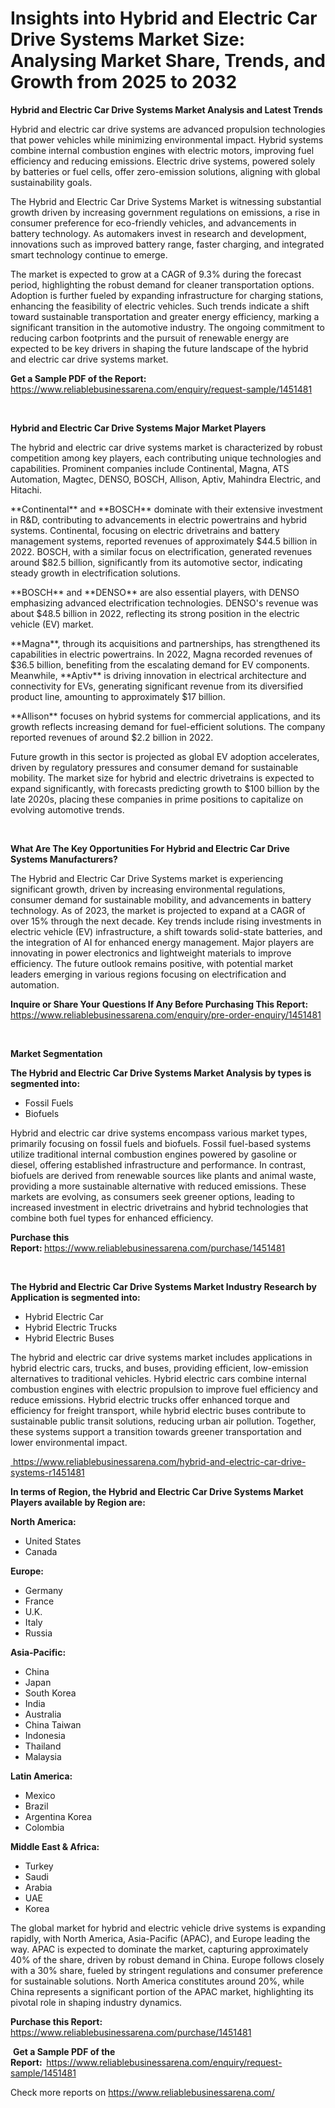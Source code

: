 <p><h1>Insights into Hybrid and Electric Car Drive Systems Market Size: Analysing Market Share, Trends, and Growth from 2025 to 2032</h1></p><p><strong>Hybrid and Electric Car Drive Systems Market Analysis and Latest Trends</strong></p>
<p><p>Hybrid and electric car drive systems are advanced propulsion technologies that power vehicles while minimizing environmental impact. Hybrid systems combine internal combustion engines with electric motors, improving fuel efficiency and reducing emissions. Electric drive systems, powered solely by batteries or fuel cells, offer zero-emission solutions, aligning with global sustainability goals. </p><p>The Hybrid and Electric Car Drive Systems Market is witnessing substantial growth driven by increasing government regulations on emissions, a rise in consumer preference for eco-friendly vehicles, and advancements in battery technology. As automakers invest in research and development, innovations such as improved battery range, faster charging, and integrated smart technology continue to emerge. </p><p>The market is expected to grow at a CAGR of 9.3% during the forecast period, highlighting the robust demand for cleaner transportation options. Adoption is further fueled by expanding infrastructure for charging stations, enhancing the feasibility of electric vehicles. Such trends indicate a shift toward sustainable transportation and greater energy efficiency, marking a significant transition in the automotive industry. The ongoing commitment to reducing carbon footprints and the pursuit of renewable energy are expected to be key drivers in shaping the future landscape of the hybrid and electric car drive systems market.</p></p>
<p><strong>Get a Sample PDF of the Report:&nbsp;</strong> <a href="https://www.reliablebusinessarena.com/enquiry/request-sample/1451481?utm_campaign=3558&utm_medium=2&utm_source=Github&utm_content=ia&utm_term=30032025&utm_id=hybrid-and-electric-car-drive-systems">https://www.reliablebusinessarena.com/enquiry/request-sample/1451481</a></p>
<p>&nbsp;</p>
<p><strong>Hybrid and Electric Car Drive Systems Major Market Players</strong></p>
<p><p>The hybrid and electric car drive systems market is characterized by robust competition among key players, each contributing unique technologies and capabilities. Prominent companies include Continental, Magna, ATS Automation, Magtec, DENSO, BOSCH, Allison, Aptiv, Mahindra Electric, and Hitachi.</p><p>**Continental** and **BOSCH** dominate with their extensive investment in R&D, contributing to advancements in electric powertrains and hybrid systems. Continental, focusing on electric drivetrains and battery management systems, reported revenues of approximately $44.5 billion in 2022. BOSCH, with a similar focus on electrification, generated revenues around $82.5 billion, significantly from its automotive sector, indicating steady growth in electrification solutions.</p><p>**BOSCH** and **DENSO** are also essential players, with DENSO emphasizing advanced electrification technologies. DENSO's revenue was about $48.5 billion in 2022, reflecting its strong position in the electric vehicle (EV) market.</p><p>**Magna**, through its acquisitions and partnerships, has strengthened its capabilities in electric powertrains. In 2022, Magna recorded revenues of $36.5 billion, benefiting from the escalating demand for EV components. Meanwhile, **Aptiv** is driving innovation in electrical architecture and connectivity for EVs, generating significant revenue from its diversified product line, amounting to approximately $17 billion.</p><p>**Allison** focuses on hybrid systems for commercial applications, and its growth reflects increasing demand for fuel-efficient solutions. The company reported revenues of around $2.2 billion in 2022.</p><p>Future growth in this sector is projected as global EV adoption accelerates, driven by regulatory pressures and consumer demand for sustainable mobility. The market size for hybrid and electric drivetrains is expected to expand significantly, with forecasts predicting growth to $100 billion by the late 2020s, placing these companies in prime positions to capitalize on evolving automotive trends.</p></p>
<p>&nbsp;</p>
<p><strong>What Are The Key Opportunities For Hybrid and Electric Car Drive Systems Manufacturers?</strong></p>
<p><p>The Hybrid and Electric Car Drive Systems market is experiencing significant growth, driven by increasing environmental regulations, consumer demand for sustainable mobility, and advancements in battery technology. As of 2023, the market is projected to expand at a CAGR of over 15% through the next decade. Key trends include rising investments in electric vehicle (EV) infrastructure, a shift towards solid-state batteries, and the integration of AI for enhanced energy management. Major players are innovating in power electronics and lightweight materials to improve efficiency. The future outlook remains positive, with potential market leaders emerging in various regions focusing on electrification and automation.</p></p>
<p><strong>Inquire or Share Your Questions If Any Before Purchasing This Report:</strong> <a href="https://www.reliablebusinessarena.com/enquiry/pre-order-enquiry/1451481?utm_campaign=3558&utm_medium=2&utm_source=Github&utm_content=ia&utm_term=30032025&utm_id=hybrid-and-electric-car-drive-systems">https://www.reliablebusinessarena.com/enquiry/pre-order-enquiry/1451481</a></p>
<p>&nbsp;</p>
<p><strong>Market Segmentation</strong></p>
<p><strong>The Hybrid and Electric Car Drive Systems Market Analysis by types is segmented into:</strong></p>
<p><ul><li>Fossil Fuels</li><li>Biofuels</li></ul></p>
<p><p>Hybrid and electric car drive systems encompass various market types, primarily focusing on fossil fuels and biofuels. Fossil fuel-based systems utilize traditional internal combustion engines powered by gasoline or diesel, offering established infrastructure and performance. In contrast, biofuels are derived from renewable sources like plants and animal waste, providing a more sustainable alternative with reduced emissions. These markets are evolving, as consumers seek greener options, leading to increased investment in electric drivetrains and hybrid technologies that combine both fuel types for enhanced efficiency.</p></p>
<p><strong>Purchase this Report:&nbsp;</strong><a href="https://www.reliablebusinessarena.com/purchase/1451481?utm_campaign=3558&utm_medium=2&utm_source=Github&utm_content=ia&utm_term=30032025&utm_id=hybrid-and-electric-car-drive-systems">https://www.reliablebusinessarena.com/purchase/1451481</a></p>
<p>&nbsp;</p>
<p><strong>The Hybrid and Electric Car Drive Systems Market Industry Research by Application is segmented into:</strong></p>
<p><ul><li>Hybrid Electric Car</li><li>Hybrid Electric Trucks</li><li>Hybrid Electric Buses</li></ul></p>
<p><p>The hybrid and electric car drive systems market includes applications in hybrid electric cars, trucks, and buses, providing efficient, low-emission alternatives to traditional vehicles. Hybrid electric cars combine internal combustion engines with electric propulsion to improve fuel efficiency and reduce emissions. Hybrid electric trucks offer enhanced torque and efficiency for freight transport, while hybrid electric buses contribute to sustainable public transit solutions, reducing urban air pollution. Together, these systems support a transition towards greener transportation and lower environmental impact.</p></p>
<p><a href="https://www.reliablebusinessarena.com/hybrid-and-electric-car-drive-systems-r1451481?utm_campaign=3558&utm_medium=2&utm_source=Github&utm_content=ia&utm_term=30032025&utm_id=hybrid-and-electric-car-drive-systems">&nbsp;https://www.reliablebusinessarena.com/hybrid-and-electric-car-drive-systems-r1451481</a></p>
<p><strong>In terms of Region, the Hybrid and Electric Car Drive Systems Market Players available by Region are:</strong></p>
<p>
    <p> <strong> North America: </strong>
        <ul>
            <li>United States</li>
            <li>Canada</li>
        </ul>
        </p> 
    <p> <strong> Europe: </strong>
        <ul>
            <li>Germany</li>
            <li>France</li>
            <li>U.K.</li>
            <li>Italy</li>
            <li>Russia</li>
        </ul>
        </p> 
    <p> <strong> Asia-Pacific: </strong>
        <ul>
            <li>China</li>
            <li>Japan</li>
            <li>South Korea</li>
            <li>India</li>
            <li>Australia</li>
            <li>China Taiwan</li>
            <li>Indonesia</li>
            <li>Thailand</li>
            <li>Malaysia</li>
        </ul>
        </p> 
    <p> <strong> Latin America: </strong>
        <ul>
            <li>Mexico</li>
            <li>Brazil</li>
            <li>Argentina Korea</li>
            <li>Colombia</li>
        </ul>
        </p> 
    <p> <strong> Middle East & Africa: </strong>
        <ul>
            <li>Turkey</li>
            <li>Saudi</li>
            <li>Arabia</li>
            <li>UAE</li>
            <li>Korea</li>
        </ul>
    </p>
    </p>
<p><p>The global market for hybrid and electric vehicle drive systems is expanding rapidly, with North America, Asia-Pacific (APAC), and Europe leading the way. APAC is expected to dominate the market, capturing approximately 40% of the share, driven by robust demand in China. Europe follows closely with a 30% share, fueled by stringent regulations and consumer preference for sustainable solutions. North America constitutes around 20%, while China represents a significant portion of the APAC market, highlighting its pivotal role in shaping industry dynamics.</p></p>
<p><strong>Purchase this Report: </strong><a href="https://www.reliablebusinessarena.com/purchase/1451481?utm_campaign=3558&utm_medium=2&utm_source=Github&utm_content=ia&utm_term=30032025&utm_id=hybrid-and-electric-car-drive-systems">https://www.reliablebusinessarena.com/purchase/1451481</a></p>
<p>&nbsp;<strong>Get a Sample PDF of the Report:&nbsp;&nbsp;</strong><a href="https://www.reliablebusinessarena.com/enquiry/request-sample/1451481?utm_campaign=3558&utm_medium=2&utm_source=Github&utm_content=ia&utm_term=30032025&utm_id=hybrid-and-electric-car-drive-systems">https://www.reliablebusinessarena.com/enquiry/request-sample/1451481</a></p>
<p><strong></strong></p>
<p>Check more reports on <a href="https://www.reliablebusinessarena.com/?utm_campaign=3558&utm_medium=2&utm_source=Github&utm_content=ia&utm_term=30032025&utm_id=hybrid-and-electric-car-drive-systems">https://www.reliablebusinessarena.com/</a></p>